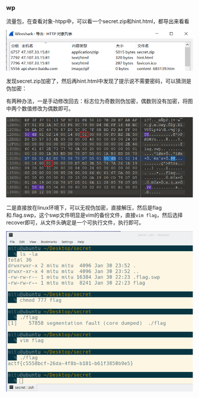 ### wp

流量包，在查看对象-htpp中，可以看一个secret.zip和hint.html，都导出来看看

![image-20200130234840800](wp.assets/image-20200130234840800.png)

发现secret.zip加密了，然后再hint.html中发现了提示说不需要密码，可以猜测是伪加密：

有两种办法，一是手动修改回去：标志位为奇数则伪加密，偶数则没有加密，将图中两个数值修改为偶数即可。

![image-20200130235747788](wp.assets/image-20200130235747788.png)

二是直接放在linux环境下，可以无视伪加密，直接解压，然后是flag和.flag.swp，这个swp文件明显是vim的备份文件，直接`vim flag`，然后选择recover即可，从文件头确定是一个可执行文件，执行即可。

![image-20200130235435410](wp.assets/image-20200130235435410.png)